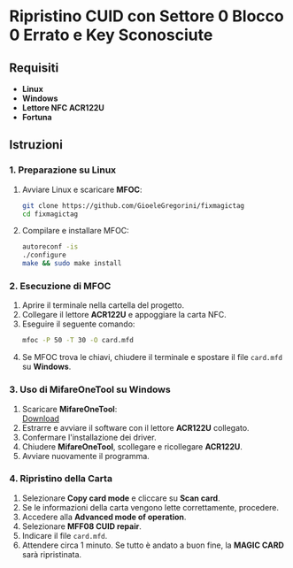 # Ripristino CUID con Settore 0 Blocco 0 Errato e Key Sconosciute  

## Requisiti  
- **Linux**  
- **Windows**  
- **Lettore NFC ACR122U**  
- **Fortuna**  

## Istruzioni  

### 1. Preparazione su Linux  
1. Avviare Linux e scaricare **MFOC**:  
   ```bash
   git clone https://github.com/GioeleGregorini/fixmagictag
   cd fixmagictag
   ```
2. Compilare e installare MFOC:  
   ```bash
   autoreconf -is
   ./configure
   make && sudo make install
   ```

### 2. Esecuzione di MFOC  
1. Aprire il terminale nella cartella del progetto.  
2. Collegare il lettore **ACR122U** e appoggiare la carta NFC.  
3. Eseguire il seguente comando:  
   ```bash
   mfoc -P 50 -T 30 -O card.mfd
   ```
4. Se MFOC trova le chiavi, chiudere il terminale e spostare il file `card.mfd` su **Windows**.  

### 3. Uso di MifareOneTool su Windows  
1. Scaricare **MifareOneTool**:  
   [Download](https://github.com/xavave/MifareOneTool-English/releases/download/1.8/MifareOneTool.zip)  
2. Estrarre e avviare il software con il lettore **ACR122U** collegato.  
3. Confermare l'installazione dei driver.  
4. Chiudere **MifareOneTool**, scollegare e ricollegare **ACR122U**.  
5. Avviare nuovamente il programma.  

### 4. Ripristino della Carta  
1. Selezionare **Copy card mode** e cliccare su **Scan card**.  
2. Se le informazioni della carta vengono lette correttamente, procedere.  
3. Accedere alla **Advanced mode of operation**.  
4. Selezionare **MFF08 CUID repair**.  
5. Indicare il file `card.mfd`.  
6. Attendere circa 1 minuto. Se tutto è andato a buon fine, la **MAGIC CARD** sarà ripristinata.  

